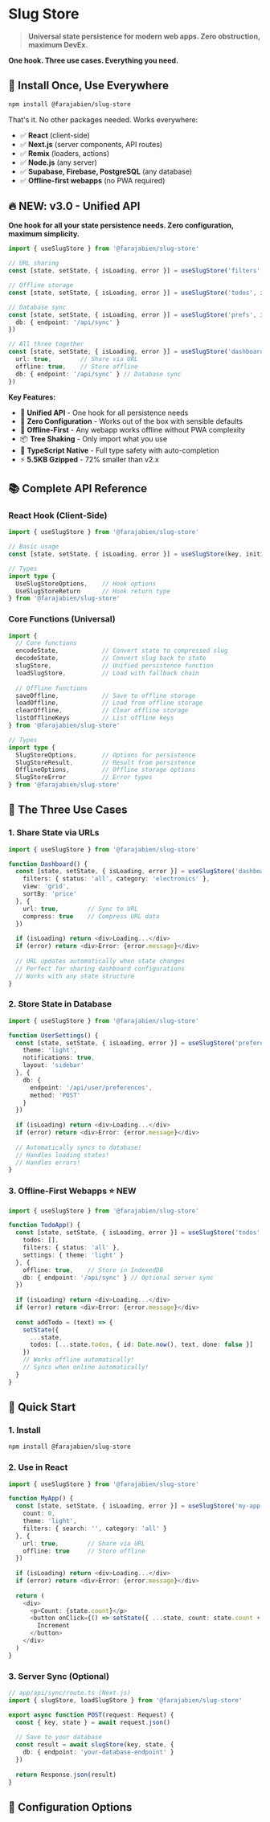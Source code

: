 # Slug Store

> **Universal state persistence for modern web apps. Zero obstruction, maximum DevEx.**

**One hook. Three use cases. Everything you need.**

## 🎯 Install Once, Use Everywhere

```bash
npm install @farajabien/slug-store
```

That's it. No other packages needed. Works everywhere:
- ✅ **React** (client-side)
- ✅ **Next.js** (server components, API routes)  
- ✅ **Remix** (loaders, actions)
- ✅ **Node.js** (any server)
- ✅ **Supabase, Firebase, PostgreSQL** (any database)
- ✅ **Offline-first webapps** (no PWA required)

## 🔥 NEW: v3.0 - Unified API

**One hook for all your state persistence needs. Zero configuration, maximum simplicity.**

```typescript
import { useSlugStore } from '@farajabien/slug-store'

// URL sharing
const [state, setState, { isLoading, error }] = useSlugStore('filters', initialState, { url: true })

// Offline storage  
const [state, setState, { isLoading, error }] = useSlugStore('todos', initialState, { offline: true })

// Database sync
const [state, setState, { isLoading, error }] = useSlugStore('prefs', initialState, { 
  db: { endpoint: '/api/sync' } 
})

// All three together
const [state, setState, { isLoading, error }] = useSlugStore('dashboard', initialState, {
  url: true,        // Share via URL
  offline: true,    // Store offline
  db: { endpoint: '/api/sync' } // Database sync
})
```

**Key Features:**
- 🎯 **Unified API** - One hook for all persistence needs
- 🚀 **Zero Configuration** - Works out of the box with sensible defaults
- 🔄 **Offline-First** - Any webapp works offline without PWA complexity
- 📦 **Tree Shaking** - Only import what you use
- 🎨 **TypeScript Native** - Full type safety with auto-completion
- ⚡ **5.5KB Gzipped** - 72% smaller than v2.x

## 📚 Complete API Reference

### **React Hook** (Client-Side)
```typescript
import { useSlugStore } from '@farajabien/slug-store'

// Basic usage
const [state, setState, { isLoading, error }] = useSlugStore(key, initialState, options?)

// Types
import type {
  UseSlugStoreOptions,    // Hook options
  UseSlugStoreReturn      // Hook return type
} from '@farajabien/slug-store'
```

### **Core Functions** (Universal)
```typescript
import {
  // Core functions
  encodeState,            // Convert state to compressed slug
  decodeState,            // Convert slug back to state
  slugStore,              // Unified persistence function
  loadSlugStore,          // Load with fallback chain
  
  // Offline functions
  saveOffline,            // Save to offline storage
  loadOffline,            // Load from offline storage
  clearOffline,           // Clear offline storage
  listOfflineKeys         // List offline keys
} from '@farajabien/slug-store'

// Types
import type {
  SlugStoreOptions,       // Options for persistence
  SlugStoreResult,        // Result from persistence
  OfflineOptions,         // Offline storage options
  SlugStoreError          // Error types
} from '@farajabien/slug-store'
```

## 🎯 The Three Use Cases

### 1. **Share State via URLs** 
```typescript
import { useSlugStore } from '@farajabien/slug-store'

function Dashboard() {
  const [state, setState, { isLoading, error }] = useSlugStore('dashboard', {
    filters: { status: 'all', category: 'electronics' },
    view: 'grid',
    sortBy: 'price'
  }, {
    url: true,        // Sync to URL
    compress: true    // Compress URL data
  })
  
  if (isLoading) return <div>Loading...</div>
  if (error) return <div>Error: {error.message}</div>
  
  // URL updates automatically when state changes
  // Perfect for sharing dashboard configurations
  // Works with any state structure
}
```

### 2. **Store State in Database**
```typescript
import { useSlugStore } from '@farajabien/slug-store'

function UserSettings() {
  const [state, setState, { isLoading, error }] = useSlugStore('preferences', {
    theme: 'light',
    notifications: true,
    layout: 'sidebar'
  }, {
    db: { 
      endpoint: '/api/user/preferences',
      method: 'POST'
    }
  })
  
  if (isLoading) return <div>Loading...</div>
  if (error) return <div>Error: {error.message}</div>
  
  // Automatically syncs to database!
  // Handles loading states!
  // Handles errors!
}
```

### 3. **Offline-First Webapps** ⭐ NEW
```typescript
import { useSlugStore } from '@farajabien/slug-store'

function TodoApp() {
  const [state, setState, { isLoading, error }] = useSlugStore('todos', {
    todos: [],
    filters: { status: 'all' },
    settings: { theme: 'light' }
  }, {
    offline: true,    // Store in IndexedDB
    db: { endpoint: '/api/sync' } // Optional server sync
  })
  
  if (isLoading) return <div>Loading...</div>
  if (error) return <div>Error: {error.message}</div>
  
  const addTodo = (text) => {
    setState({
      ...state,
      todos: [...state.todos, { id: Date.now(), text, done: false }]
    })
    // Works offline automatically!
    // Syncs when online automatically!
  }
}
```

## 🚀 Quick Start

### 1. Install
```bash
npm install @farajabien/slug-store
```

### 2. Use in React
```typescript
import { useSlugStore } from '@farajabien/slug-store'

function MyApp() {
  const [state, setState, { isLoading, error }] = useSlugStore('my-app', {
    count: 0,
    theme: 'light',
    filters: { search: '', category: 'all' }
  }, {
    url: true,        // Share via URL
    offline: true     // Store offline
  })
  
  if (isLoading) return <div>Loading...</div>
  if (error) return <div>Error: {error.message}</div>
  
  return (
    <div>
      <p>Count: {state.count}</p>
      <button onClick={() => setState({ ...state, count: state.count + 1 })}>
        Increment
      </button>
    </div>
  )
}
```

### 3. Server Sync (Optional)
```typescript
// app/api/sync/route.ts (Next.js)
import { slugStore, loadSlugStore } from '@farajabien/slug-store'

export async function POST(request: Request) {
  const { key, state } = await request.json()
  
  // Save to your database
  const result = await slugStore(key, state, {
    db: { endpoint: 'your-database-endpoint' }
  })
  
  return Response.json(result)
}
```

## 🔧 Configuration Options

```